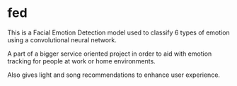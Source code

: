 # fed

This is a Facial Emotion Detection model used to classify 6 types of emotion using a convolutional neural network.

A part of a bigger service oriented project in order to aid with emotion tracking for people at work or home environments.

Also gives light and song recommendations to enhance user experience.
